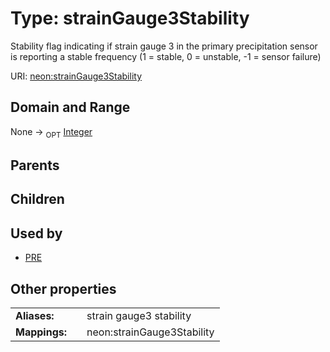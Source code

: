 
# Type: strainGauge3Stability


Stability flag indicating if strain gauge 3 in the primary precipitation sensor is reporting a stable frequency (1 = stable, 0 = unstable, -1 = sensor failure)

URI: [neon:strainGauge3Stability](https://data.neonscience.org/strainGauge3Stability)


## Domain and Range

None ->  <sub>OPT</sub> [Integer](types/Integer.md)

## Parents


## Children


## Used by

 * [PRE](PRE.md)

## Other properties

|  |  |  |
| --- | --- | --- |
| **Aliases:** | | strain gauge3 stability |
| **Mappings:** | | neon:strainGauge3Stability |

